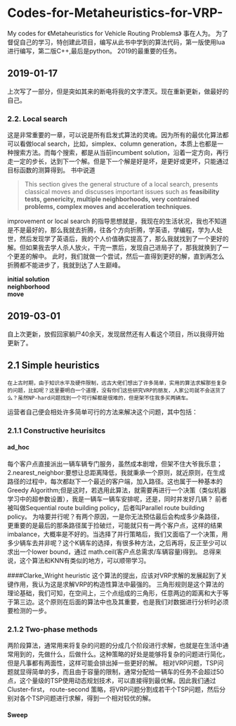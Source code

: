 # Codes-for-Metaheuristics-for-VRP-
My codes for 《Metaheuristics for Vehicle Routing Problems》
事在人为。
为了督促自己的学习，特创建此项目，编写从此书中学到的算法代码，第一版使用lua进行编写，第二版C++,最后是python。
2019的最重要的任务。

## 2019-01-17
上次写了一部分，但是突如其来的断电将我的文字湮灭。现在重新更新，做最好的自己。


### 2.2. Local search
这是非常重要的一章，可以说是所有启发式算法的灵魂。因为所有的最优化算法都可以看做local search，比如，simplex、column generation，本质上也都是一种搜索方法。而每个搜索，都是从当前incumbent solution，沿着一定方向，再行走一定的步长，达到下一个解。但是下一个解是好是坏，是更好或更坏，只能通过目标函数的测算得到。
书中说道
> This section gives the general structure of a local search, presents classical moves and discusses important issues such as **feasibility tests, genericity, multiple neighborhoods, very contrained problems, complex moves and acceleration techniques**.

improvement or local search 的指导思想就是，我现在的生活状况，我也不知道是不是最好的，那么我就去折腾，往各个方向折腾，学英语，学编程，学为人处世，然后发现学了英语后，我的个人价值确实提高了，那么我就找到了一个更好的解。但如果我去学人杀人放火，干完一票后，发现自己进局子了，那我就换到了一个更差的解中。
此时，我们就做一个尝试，然后一直得到更好的解，直到再怎么折腾都不能进步了，我就到达了人生巅峰。

__initial solution__  
__neighborhood__  
__move__  

## 2019-03-01
自上次更新，放假回家躺尸40余天，发现居然还有人看这个项目，所以我得开始更新了。
## 2.1 Simple heuristics
    在上古时期，由于知识水平及硬件限制，远古大佬们想出了许多简单，实用的算法求解那些复杂的问题，比如呢？这里要明白一个道理，没有你们这些研究VRP的朋友，人家公司就不会送货了么？虽然NP-hard问题找到一个可行解都是很难的，但是架不住我多买两辆车。
运营者自己便会相处许多简单可行的方法来解决这个问题，其中包括：
### 2.1.1 Constructive heurisitcs


#### ad_hoc
每个客户点直接派出一辆车辆专门服务，虽然成本剧增，但架不住大爷我乐意；
2.nearest_neighbor:要想让总距离降低，我就秉承一个原则，就近原则，在生成路径的过程中，每次都赵下一个最近的客户端，加入路径。这也属于一种基本的
Greedy Algorithm;但是这时，若选用此算法，就需要再进行一个决策（类似机器学习中的超参数设置），我是一辆车一辆车安排呢，还是，同时并发好几辆？
前者被叫做Sequential route building policy，后者叫Parallel route building policy。
为啥要并行呢？有两个原因，一是你无法预估最后会构成多少条路径，更重要的是最后的那条路径属于捡破烂，可能就只有一两个客户点，这样的结果imbalance，大概率是不好的。当选择了并行策略后，我们又面临了一个决策，用多少辆车去并非呢？这个K辆车的选择，有很多种方法，之后再将，反正至少可以求出一个lower bound，通过 math.ceil(客户点总需求/车辆容量)得到。
总得来说，这个算法和KNN有类似的地方，可以顺带学习。

####Clarke_Wright heuristic
这个算法的提出，应该对VRP求解的发展起到了关键作用，我认为这是求解VRP的构造性算法中最强的。
三角形规则是这个算法的理论基础，我们可知，在空间上，三个点组成的三角形，任意两边的距离和大于等于第三边。这个原则在后面的算法中也及其重要，也是我们对数据进行分析时必须要检测的一步。

### 2.1.2 Two-phase methods
  两阶段算法，通常用来将复杂的问题的分成几个阶段进行求解，也就是在生活中通常用到的，先做什么，后做什么。这种策略的好处是能够将复杂的问题进行简化，但是凡事都有两面性，这样可能会排出掉一些更好的解。
  相对VRP问题，TSP问题就显得简单的多，而且由于容量的限制，通常分配给一辆车的任务不会超过50点，这个量级的TSP使用动态规划技术，可以直接得到最优解。因此我们通过Cluster-first， route-second 策略，将VRP问题分割成若干个TSP问题，然后分别对各个TSP问题进行求解，得到一个相对较优的解。
#### Sweep





